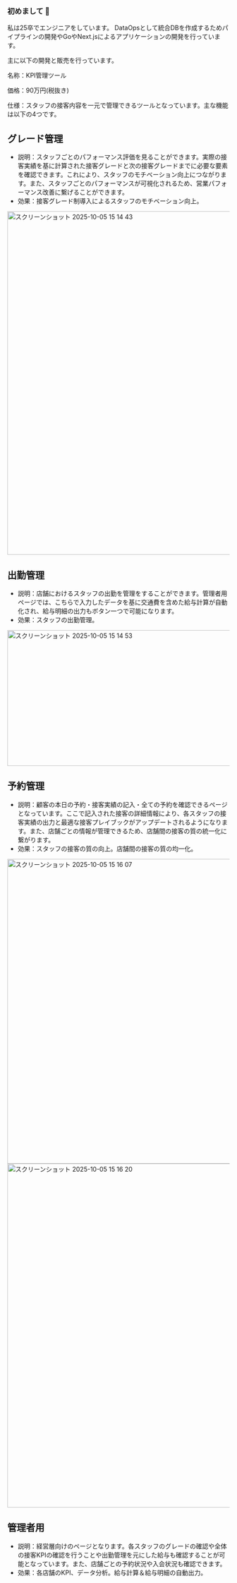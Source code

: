 ### 初めまして 👋

私は25卒でエンジニアをしています。
DataOpsとして統合DBを作成するためパイプラインの開発やGoやNext.jsによるアプリケーションの開発を行っています。

主に以下の開発と販売を行っています。

名称：KPI管理ツール

価格：90万円(税抜き)

仕様：スタッフの接客内容を一元で管理できるツールとなっています。主な機能は以下の4つです。
## グレード管理
- 説明：スタッフごとのパフォーマンス評価を見ることができます。実際の接客実績を基に計算された接客グレードと次の接客グレードまでに必要な要素を確認できます。これにより、スタッフのモチベーション向上につながります。また、スタッフごとのパフォーマンスが可視化されるため、営業パフォーマンス改善に繋げることができます。
- 効果：接客グレード制導入によるスタッフのモチベーション向上。
<img width="1306" height="779" alt="スクリーンショット 2025-10-05 15 14 43" src="https://github.com/user-attachments/assets/173fc864-65f7-409d-ac7c-b0383e039218" />

## 出勤管理
- 説明：店舗におけるスタッフの出勤を管理をすることができます。管理者用ページでは、こちらで入力したデータを基に交通費を含めた給与計算が自動化され、給与明細の出力もボタン一つで可能になります。
- 効果：スタッフの出勤管理。
<img width="647" height="308" alt="スクリーンショット 2025-10-05 15 14 53" src="https://github.com/user-attachments/assets/280786d0-c923-4628-9f2c-a3efbebcc805" />

## 予約管理
- 説明：顧客の本日の予約・接客実績の記入・全ての予約を確認できるページとなっています。ここで記入された接客の詳細情報により、各スタッフの接客実績の出力と最適な接客プレイブックがアップデートされるようになります。また、店舗ごとの情報が管理できるため、店舗間の接客の質の統一化に繋がります。
- 効果：スタッフの接客の質の向上。店舗間の接客の質の均一化。
<img width="1261" height="691" alt="スクリーンショット 2025-10-05 15 16 07" src="https://github.com/user-attachments/assets/dc59bd1f-a799-4614-a418-89593cf05775" />
<img width="1251" height="780" alt="スクリーンショット 2025-10-05 15 16 20" src="https://github.com/user-attachments/assets/bcf95be9-65ce-498f-b486-2377b58bab0e" />

## 管理者用
- 説明：経営層向けのページとなります。各スタッフのグレードの確認や全体の接客KPIの確認を行うことや出勤管理を元にした給与も確認することが可能となっています。また、店舗ごとの予約状況や入会状況も確認できます。
- 効果：各店舗のKPI、データ分析。給与計算＆給与明細の自動出力。
